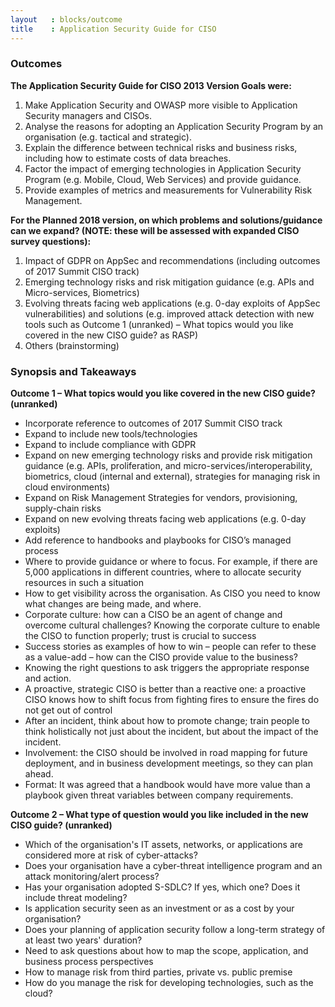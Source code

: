 ```yaml
---
layout   : blocks/outcome
title    : Application Security Guide for CISO
---
```

### Outcomes

**The Application Security Guide for CISO 2013 Version Goals were:**

1. Make Application Security and OWASP more visible to Application Security managers and CISOs.
2. Analyse the reasons for adopting an Application Security Program by an organisation (e.g. tactical and strategic).
3. Explain the difference between technical risks and business risks, including how to estimate costs of data breaches.
4. Factor the impact of emerging technologies in Application Security Program (e.g. Mobile, Cloud, Web Services) and provide guidance.
5. Provide examples of metrics and measurements for Vulnerability Risk Management.

**For the Planned 2018 version, on which problems and solutions/guidance can we expand? (NOTE: these will be assessed with expanded CISO survey questions):**

1. Impact of GDPR on AppSec and recommendations (including outcomes of 2017 Summit CISO track)
2. Emerging technology risks and risk mitigation guidance (e.g. APIs and Micro-services, Biometrics)
3. Evolving threats facing web applications (e.g. 0-day exploits of AppSec vulnerabilities) and solutions (e.g. improved attack detection with new tools such as Outcome 1 (unranked) – What topics would you like covered in the new CISO guide? as RASP)
4. Others (brainstorming)

### Synopsis and Takeaways

**Outcome 1 – What topics would you like covered in the new CISO guide? (unranked)**

- Incorporate reference to outcomes of 2017 Summit CISO track
- Expand to include new tools/technologies
- Expand to include compliance with GDPR
- Expand on new emerging technology risks and provide risk mitigation guidance (e.g. APIs, proliferation, and micro-services/interoperability, biometrics, cloud (internal and external), strategies for managing risk in cloud environments)
- Expand on Risk Management Strategies for vendors, provisioning, supply-chain risks
- Expand on new evolving threats facing web applications (e.g. 0-day exploits)
- Add reference to handbooks and playbooks for CISO’s managed process
- Where to provide guidance or where to focus. For example, if there are 5,000 applications in different countries, where to allocate security resources in such a situation
- How to get visibility across the organisation.  As CISO you need to know what changes are being made, and where.
- Corporate culture: how can a CISO be an agent of change and overcome cultural challenges?  Knowing the corporate culture to enable the CISO to function properly; trust is crucial to success
- Success stories as examples of how to win – people can refer to these as a value-add – how can the CISO provide value to the business?
- Knowing the right questions to ask triggers the appropriate response and action.
- A proactive, strategic CISO is better than a reactive one: a proactive CISO knows how to shift focus from fighting fires to ensure the fires do not get out of control
- After an incident, think about how to promote change; train people to think holistically not just about the incident, but about the impact of the incident.
- Involvement: the CISO should be involved in road mapping for future deployment, and in business development meetings, so they can plan ahead.
- Format:  It was agreed that a handbook would have more value than a playbook given threat variables between company requirements.

**Outcome 2 – What type of question would you like included in the new CISO guide? (unranked)**

- Which of the organisation's IT assets, networks, or applications are considered more at risk of cyber-attacks?
- Does your organisation have a cyber-threat intelligence program and an attack monitoring/alert process?
- Has your organisation adopted S-SDLC? If yes, which one? Does it include threat modeling?
- Is application security seen as an investment or as a cost by your organisation?
- Does your planning of application security follow a long-term strategy of at least two years' duration?
- Need to ask questions about how to map the scope, application, and business process perspectives
- How to manage risk from third parties, private vs. public premise
- How do you manage the risk for developing technologies, such as the cloud?

